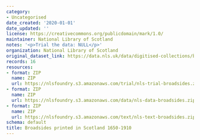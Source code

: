 ```yaml
---
category:
- Uncategorised
date_created: '2020-01-01'
date_updated: ''
license: https://creativecommons.org/publicdomain/mark/1.0/
maintainer: National Library of Scotland
notes: '<p>Trial the data: NULL</p>'
organization: National Library of Scotland
original_dataset_link: https://data.nls.uk/data/digitised-collections/broadsides-printed-in-scotland/
records: 16
resources:
- format: ZIP
  name: ZIP
  url: https://nlsfoundry.s3.amazonaws.com/trial/nls-trial-broadsides.zip
- format: ZIP
  name: ZIP
  url: https://nlsfoundry.s3.amazonaws.com/data/nls-data-broadsides.zip
- format: ZIP
  name: ZIP
  url: https://nlsfoundry.s3.amazonaws.com/text/nls-text-broadsides.zip
schema: default
title: Broadsides printed in Scotland 1650-1910
---
```

